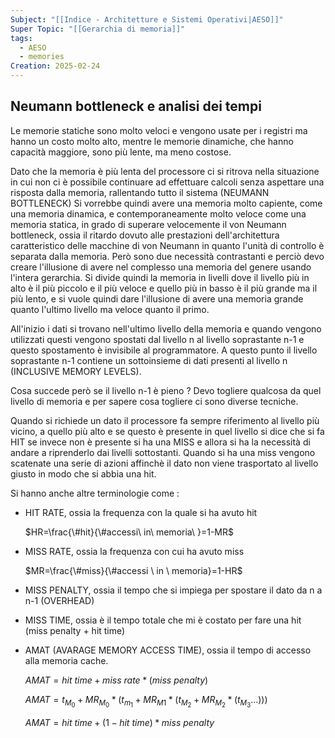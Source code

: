```yaml
---
Subject: "[[Indice - Architetture e Sistemi Operativi|AESO]]"
Super Topic: "[[Gerarchia di memoria]]"
tags:
  - AESO
  - memories
Creation: 2025-02-24
---
```


## Neumann bottleneck e analisi dei tempi

Le memorie statiche sono molto veloci e vengono usate per i registri ma hanno un costo molto alto, mentre le memorie dinamiche, che hanno capacità maggiore, sono più lente, ma meno costose.

Dato che la memoria è più lenta del processore ci si ritrova nella situazione in cui non ci è possibile continuare ad effettuare calcoli senza aspettare una risposta dalla memoria, rallentando tutto il sistema (NEUMANN BOTTLENECK) Si vorrebbe quindi avere una memoria molto capiente, come una memoria dinamica, e contemporaneamente molto veloce come una memoria statica, in grado di superare velocemente il von Neumann bottleneck, ossia il ritardo dovuto alle prestazioni dell'architettura caratteristico delle macchine di von Neumann in quanto l'unità di controllo è separata dalla memoria. Però sono due necessità contrastanti e perciò devo creare l'illusione di avere nel complesso una memoria del genere usando l'intera gerarchia. Si divide quindi la memoria in livelli dove il livello più in alto è il più piccolo e il più veloce e quello più in basso è il più grande ma il più lento, e si vuole quindi dare l'illusione di avere una memoria grande quanto l'ultimo livello ma veloce quanto il primo.

All'inizio i dati si trovano nell'ultimo livello della memoria e quando vengono utilizzati questi vengono spostati dal livello n al livello soprastante n-1 e questo spostamento è invisibile al programmatore. A questo punto il livello soprastante n-1 contiene un sottoinsieme di dati presenti al livello n (INCLUSIVE MEMORY LEVELS).

Cosa succede però se il livello n-1 è pieno ? Devo togliere qualcosa da quel livello di memoria e per sapere cosa togliere ci sono diverse tecniche.

Quando si richiede un dato il processore fa sempre riferimento al livello più vicino, a quello più alto e se questo è presente in quel livello si dice che si fa HIT se invece non è presente si ha una MISS e allora si ha la necessità di andare a riprenderlo dai livelli sottostanti. Quando si ha una miss vengono scatenate una serie di azioni affinchè il dato non viene trasportato al livello giusto in modo che si abbia una hit.

Si hanno anche altre terminologie come :

- HIT RATE, ossia la frequenza con la quale si ha avuto hit
    
    $HR=\frac{\#hit}{\#accessi\ in\ memoria\ }=1-MR$
    
- MISS RATE, ossia la frequenza con cui ha avuto miss
    
    $MR=\frac{\#miss}{\#accessi \ in \ memoria}=1-HR$
    
- MISS PENALTY, ossia il tempo che si impiega per spostare il dato da n a n-1 (OVERHEAD)
    
- MISS TIME, ossia è il tempo totale che mi è costato per fare una hit (miss penalty + hit time)
    
- AMAT (AVARAGE MEMORY ACCESS TIME), ossia il tempo di accesso alla memoria cache.
    
    $AMAT=hit\ time+miss\ rate*(miss\ penalty)$
    
    $AMAT=t_{M_0}+MR_{M_0}*(t_{m_1}+MR_{M1}*(t_{M_2}+MR_{M_2}*(t_{M_3}...)))$
    
    $AMAT=hit\ time+(1-hit\ time)*miss\ penalty$

